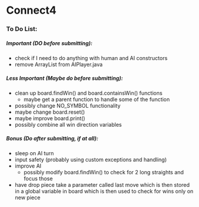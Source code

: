 # Connect4

### To Do List:

##### Important (DO before submitting):
- check if I need to do anything with human and AI constructors
- remove ArrayList from AIPlayer.java


##### Less Important (Maybe do before submitting):
- clean up board.findWin() and board.containsWin() functions
	- maybe get a parent function to handle some of the function
- possibly change NO_SYMBOL functionality
- maybe change board.reset()
- maybe improve board.print()
- possibly combine all win direction variables


##### Bonus (Do after submitting, if at all):
- sleep on AI turn
- input safety (probably using custom exceptions and handling)
- improve AI
	- possibly modify board.findWin() to check for 2 long straights and focus those
- have drop piece take a parameter called last move which is then stored in a global variable in board which is then used to check for wins only on new piece
